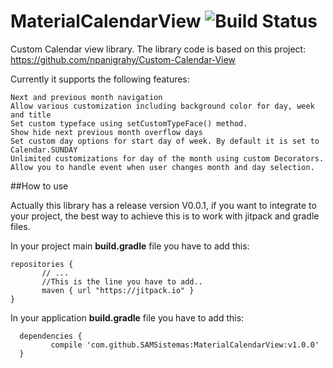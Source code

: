 # MaterialCalendarView ![Build Status](https://travis-ci.org/SAMSistemas/MaterialCalendarView.svg?branch=master)

Custom Calendar view library. The library code is based on this project: https://github.com/npanigrahy/Custom-Calendar-View

Currently it supports the following features:

    Next and previous month navigation
    Allow various customization including background color for day, week and title
    Set custom typeface using setCustomTypeFace() method.
    Show hide next previous month overflow days
    Set custom day options for start day of week. By default it is set to Calendar.SUNDAY
    Unlimited customizations for day of the month using custom Decorators.
    Allow you to handle event when user changes month and day selection.


##How to use

Actually this library has a release version V0.0.1, if you want to integrate to your project, the best way to achieve this is to work with jitpack and gradle files. 

In your project main **build.gradle** file you have to add this: 
   ```  
   repositories {
          // ...
          //This is the line you have to add..
          maven { url "https://jitpack.io" }
   }
   ```
   
In your application **build.gradle** file you have to add this:
  ```
	dependencies {
	       compile 'com.github.SAMSistemas:MaterialCalendarView:v1.0.0'
	}
	 



